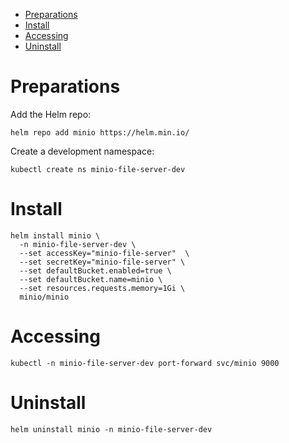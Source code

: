 - [Preparations](#sec-1)
- [Install](#sec-2)
- [Accessing](#sec-3)
- [Uninstall](#sec-4)


# Preparations<a id="sec-1"></a>

Add the Helm repo:

```shell
helm repo add minio https://helm.min.io/
```

Create a development namespace:

```shell
kubectl create ns minio-file-server-dev
```

# Install<a id="sec-2"></a>

```shell
helm install minio \
  -n minio-file-server-dev \
  --set accessKey="minio-file-server"  \
  --set secretKey="minio-file-server" \
  --set defaultBucket.enabled=true \
  --set defaultBucket.name=minio \
  --set resources.requests.memory=1Gi \
  minio/minio
```

# Accessing<a id="sec-3"></a>

```shell
kubectl -n minio-file-server-dev port-forward svc/minio 9000
```

# Uninstall<a id="sec-4"></a>

```shell
helm uninstall minio -n minio-file-server-dev
```

